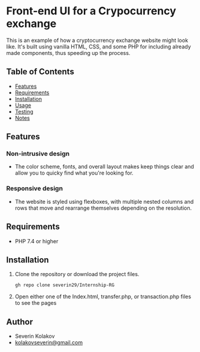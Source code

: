 # Front-end UI for a Crypocurrency exchange

This is an example of how a cryptocurrency exchange website might look like. It's built using vanilla HTML, CSS, and some PHP for including already made components, thus speeding up the process. 

## Table of Contents
- [Features](#features)
- [Requirements](#requirements)
- [Installation](#installation)
- [Usage](#usage)
- [Testing](#testing)
- [Notes](#notes)

## Features

### Non-intrusive design
- The color scheme, fonts, and overall layout makes keep things clear and allow you to quicky find what you're looking for. 

### Responsive design
- The website is styled using flexboxes, with multiple nested columns and rows that move and rearrange themselves depending on the resolution.

## Requirements

- PHP 7.4 or higher

## Installation

1. Clone the repository or download the project files.
    ```bash
    gh repo clone severin29/Internship-RG
    ```
2. Open either one of the Index.html, transfer.php, or transaction.php files to see the pages

## Author

- Severin Kolakov
- kolakovseverin@gmail.com  

